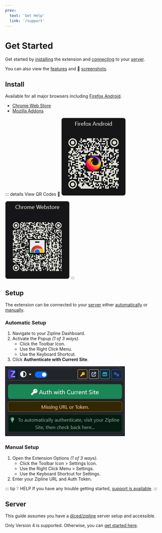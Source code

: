 ```yaml
---
prev:
  text: 'Get Help'
  link: '/support'
---
```


# Get Started

Get started by [installing](#install) the extension and [connecting](#setup) to your [server](#server).

You can also view the [features](features.md) and 📸 [screenshots](features.md#screenshots).

## Install

Available for all major browsers including [Firefox Android](https://addons.mozilla.org/addon/zipline-extension).

<BrowserIcons animation="animate__rotateIn" />

- [Chrome Web Store](https://chromewebstore.google.com/detail/zipline-extension/gkkloiijbkgkbmgckfefigkjckhdikkd)
- [Mozilla Addons](https://addons.mozilla.org/addon/zipline-extension)

::: details View QR Codes 📸
[![QR Code Mozilla](https://raw.githubusercontent.com/smashedr/repo-images/refs/heads/master/zipline/extension/docs/qr/mozilla.png)](https://addons.mozilla.org/addon/zipline-extension)

[![QR Code Google](https://raw.githubusercontent.com/smashedr/repo-images/refs/heads/master/zipline/extension/docs/qr/google.png)](https://chromewebstore.google.com/detail/zipline-extension/gkkloiijbkgkbmgckfefigkjckhdikkd)
:::

## Setup

The extension can be connected to your [server](#server) either [automatically](#automatic-setup) or [manually](#manual-setup).

### Automatic Setup

1. Navigate to your Zipline Dashboard.
2. Activate the Popup _(1 of 3 ways)_.
   - Click the Toolbar Icon.
   - Use the Right Click Menu.
   - Use the Keyboard Shortcut.
3. Click **Authenticate with Current Site**.

![Auth Popup](https://raw.githubusercontent.com/smashedr/repo-images/refs/heads/master/zipline/extension/docs/auth.jpg)

### Manual Setup

1. Open the Extension Options _(1 of 3 ways)_.
   - Click the Toolbar Icon > Settings Icon.
   - Use the Right Click Menu > Settings.
   - Use the Keyboard Shortcut for Settings.
2. Enter your Zipline URL and Auth Token.

::: tip ❔ HELP
If you have any trouble getting started, [support is available](../support.md).
:::

## Server

This guide assumes you have a [diced/zipline](https://github.com/diced/zipline) server setup and accessible.

Only Version 4 is supported. Otherwise, you can [get started here](https://zipline.diced.sh/docs/get-started).
